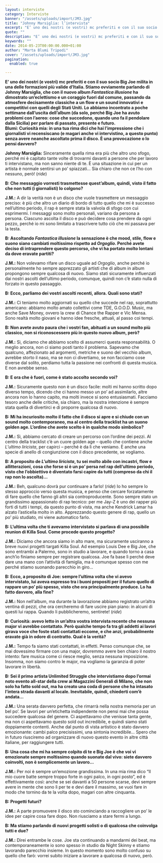 ```yaml
---
layout: interviste
category: Interviste
banner: "/assets/uploads/import/JM3.jpg"
title: "Johnny Marsiglia: l’intervista"
excerpt: "E’ uno dei nostri (e vostri) mc preferiti e con il suo socio Big Joe milita in una delle formazioni più valide d’Italia. Stiamo ovviamente parlando di Johnny Marsiglia, che con il nuovo album Fantastica illusione ha dimostrato un’eclettismo e un coraggio fuori dal comune, passando da atmosfere decisamente classiche a un flow e un…"
quote: ""
description: "E’ uno dei nostri (e vostri) mc preferiti e con il suo socio Big Joe milita in una delle formazioni più valide d’Italia. Stiamo ovviamente parlando di Johnny Marsiglia, che con il nuovo album Fantastica illusione ha dimostrato un’eclettismo e un coraggio fuori dal comune, passando da atmosfere decisamente classiche a un flow e un…"
keywords: ""
date: 2014-05-23T00:00:00.000+01:00
author: "Marta Blumi Tripodi"
cover: "/assets/uploads/import/JM3.jpg"
pagination:
  enabled: true

---
```


[](https://hotmc.com/wp-content/uploads/2014/05/JM3.jpg)

**E’ uno dei nostri (e vostri) mc preferiti e con il suo socio Big Joe milita in una delle formazioni più valide d’Italia. Stiamo ovviamente parlando di Johnny Marsiglia, che con il nuovo album _Fantastica illusione_ ha dimostrato un’eclettismo e un coraggio fuori dal comune, passando da atmosfere decisamente classiche a un flow e un sound innovativi e competitivi con quelli degli Stati Uniti. Lo abbiamo incontrato a poche settimane dall’uscita dell’album (da solo, perché Big Joe ha avuto problemi con l’aereo: cose che succedono, quando uno fa il pendolare dalla Sicilia) per parlare di passato, presente e futuro.**  
**Blumi: Curiosità mia: in una tua rima dici che hai l’impressione che i giornalisti vi recensiscano (e magari anche vi intervistino, a questo punto) senza avere neanche ascoltato prima il disco. È una provocazione o lo pensi davvero?**

**Johnny Marsiglia:** Sinceramente quella rima era più che altro uno sfogo, perché mi è capitato tante volte di trovarmi davanti a persone che per lavoro ti intervistano, ma non sanno niente di te. È una situazione in cui per un artista è normale sentirsi un po’ spiazzati… Sia chiaro che non ce l’ho con nessuno, però! (_ride_)

**B: Che messaggio vorresti trasmettesse quest’album, quindi, visto il fatto che non tutti (i giornalisti) lo colgono?**

**J.M.:** A dir la verità non è un disco che vuole trasmettere un messaggio preciso: è più che altro un diario di bordo di tutto quello che mi è successo nell’ultimo periodo, il rap è sempre stata la valvola di sfogo con cui esprimermi. I messaggi sono molto personali, variano da persona a persona. Ciascuno ascolta il disco e può decidere cosa prendere da ogni pezzo, perché io mi sono limitato a trascrivere tutto ciò che mi passava per la testa.

**B: Ascoltando _Fantastica illusione_ la sensazione è che mood, stile, flow e suono siano cambiati moltissimo rispetto ad _Orgoglio_. Perché avete deciso di intraprendere questo percorso, che vi ha portato molto lontani da dove eravate partiti?**

**J.M.:** Non volevamo rifare un disco uguale ad _Orgoglio_, anche perché io personalmente ho sempre apprezzato gli artisti che di album in album propongono sempre qualcosa di nuovo. Siamo stati sicuramente influenzati dai nostri ascolti dell’ultimo periodo, comunque, quindi non c’è stato nulla di forzato in questo passaggio.

**B: Ecco, parliamo dei vostri ascolti recenti, allora. Quali sono stati?**

**J.M.:** Ci teniamo molto aggiornati su quello che succede nel rap, soprattutto americano: abbiamo molto amato collettivi come TDE, G.O.O.D. Music, ma anche Save Money, ovvero la crew di Chance the Rapper e Vic Mensa. Sono realtà molto giovani e hanno idee fresche, attuali, al passo coi tempi.

**B: Non avete avuto paura che i vostri fan, abituati a un sound molto più classico, non si riconoscessero più in questo nuovo album, però?**

**J.M.:** Sì, diciamo che abbiamo scelto di assumerci questa responsabilità. O meglio ancora, non ci siamo posti tanto il problema. Sapevamo che qualcuno, affezionato ad argomenti, metriche e suono del vecchio album, avrebbe storto il naso, ma se non ci divertiamo, se non facciamo cose diverse dal solito, perdiamo tutta la passione nei confronti di questa musica. E non avrebbe senso.

**B: E ora che è fuori, come è stato accolto secondo voi?**

**J.M.:** Sicuramente questo non è un disco facile: molti mi hanno scritto dopo diverso tempo, dicendo che ci hanno messo un po’ ad assimilarlo, altre ancora non lo hanno capito, ma molti invece si sono entusiasmati. Facciamo tesoro anche delle critiche, sia chiaro, ma la nostra intenzione è sempre stata quella di divertirci e di proporre qualcosa di nuovo.

**B: Mi ha incuriosito molto il fatto che il disco si apre e si chiude con un sound molto contemporaneo, ma al centro della tracklist ha un suono golden age. L’ordine che avete scelto è in qualche modo simbolico?**

**J.M.:** Sì, abbiamo cercato di creare un percorso con l’ordine dei pezzi. Al centro della tracklist c’è un cuore golden age – quello che contiene anche _L’ultimo liricista_, per capirci – perché è da lì che veniamo. È anche una specie di anello di congiunzione con il disco precedente, se vogliamo.

**B: A proposito de _L’ultimo liricista_, tu sei molto abile con incastri, flow e allitterazioni, cosa che forse si è un po’ persa nel rap dell’ultimo periodo, visto che l’obbiettivo è diventato farsi capire da tutti (compreso da chi il rap non lo ascolta)…**

**J.M.:** Beh, qualcuno dovrà pur continuare a farlo! (_ride_) Io ho sempre lo stesso approccio verso questa musica, e penso che cercare forzatamente di fare quello che fanno gli altri sia controproducente. Sono sempre stato un grandissimo appassionato di rap tecnico: per me Jay-Z è uno dei rapper più forti di tutti i tempi, da questo punto di vista, ma anche Kendrick Lamar ha alzato l’asticella molto in alto. Apprezzando questo genere di rap, quello un po’ più studiato, mi viene automatico farlo.

**B: L’ultima volta che ti avevamo intervistato si parlava di una possibile reunion di Killa Soul. Come procede questo progetto?**

**J.M.:** Diciamo che ancora siamo in alto mare, ma sicuramente usciranno a breve nuovi progetti targati Killa Soul. Ad esempio Louis Dee e Big Joe, che sono entrambi a Palermo, sono in studio a lavorare, e quando torno a casa anch’io finiamo sempre per registrare qualcosa. Joe fa base lì perché deve dare una mano con l’attività di famiglia, ma è comunque spesso con me perché stiamo suonando parecchio in giro…

**B: Ecco, a proposito di Joe: sempre l’ultima volta che vi avevo intervistato, lui aveva espresso tra i buoni propositi per il futuro quello di rappare un po’ più spesso, visto che ora principalmente produce. Lo ha fatto davvero, alla fine?**

**J.M.:** Non nell’album, ma durante la lavorazione abbiamo registrato un’altra ventina di pezzi, che ora cercheremo di fare uscire pian piano: in alcuni di questi lui rappa. Quando li pubblicheremo, sentirete! (_ride_)

**B: Curiosità: avevo letto in un’altra vostra intervista recente che nessuna major vi avrebbe contattato. Però qualche tempo fa tra gli addetti ai lavori girava voce che foste stati contattati eccome, e che anzi, probabilmente eravate già in odore di contratto. Qual è la verità?**

**J.M.:** Tempo fa siamo stati contattati, in effetti. Penso comunque che, se mai dovessimo firmare con una major, dovremmo avere ben chiaro il nostro intento: fare musica come ci riesce meglio, senza nessuna imposizione. Insomma, non siamo contro le major, ma vogliamo la garanzia di poter lavorare in libertà.

**B: Sei il primo artista Unlimited Struggle che intervistiamo dopo l’ormai noto evento all-star della crew ai Magazzini Generali di Milano, che non solo ha fatto sold out, ma ha creato una coda di persone che ha intasato l’intera strada davanti al locale. Inevitabile, quindi, chiederti com’è andata…**

**J.M.:** Una serata davvero perfetta, che rimarrà nella nostra memoria per un bel po’. Se lavori per un’etichetta indipendente non pensi mai che possa succedere qualcosa del genere. Ci aspettavamo che venisse tanta gente, ma non ci aspettavamo questo sold out incredibile, e quindi siamo stati doppiamente contenti. Anche dal punto di vista artistico è stato davvero emozionante: cambi palco precisissimi, una sintonia incredibile… Spero che in futuro riusciremo ad organizzare di nuovo questo evento in altre città italiane, per raggiungere tutti.

**B: Una cosa che mi ha sempre colpito di te e Big Joe è che voi vi emozionate sempre moltissimo quando suonate dal vivo: siete davvero coinvolti, non è semplicemente un lavoro…**

**J.M.:** Per noi è sempre un’emozione grandissima. In una mia rima dico “Il mio cuore batte sempre troppo forte in ogni palco, in ogni posto”, ed è effettivamente così: anche se sei davanti a 50 persone scarse, devi sempre avere in mente che sono lì per te e devi dare il massimo, se vuoi fare in modo che tornino da te la volta dopo, magari con altre cinquanta.

**B: Progetti futuri?**

**J.M.:** A parte promuovere il disco sto cominciando a raccogliere un po’ le idee per capire cosa fare dopo. Non riusciamo a stare fermi a lungo.

**B: Ma stiamo parlando di nuovi progetti solisti o di qualcosa che coinvolga tutti e due?**

**J.M.:** Direi entrambe le cose. Joe sta continuando a mandarmi dei beat, ma contemporaneamente io sono spesso in studio da Night Skinny e stiamo lavorando parecchio insieme. In questo momento sono molto confuso su quello che farò: vorrei subito iniziare a lavorare a qualcosa di nuovo, però.